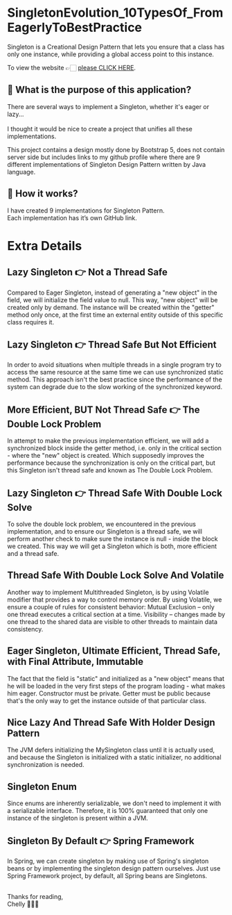 ﻿# SingletonEvolution_10TypesOf_FromEagerlyToBestPractice

Singleton is a Creational Design Pattern that lets you ensure that a class has only one instance, while providing a global access point to this instance.<br/>

To view the website 👉🏻 [please CLICK HERE](http://singleton-evolution.s3-website-eu-west-1.amazonaws.com/).

## 🤔 What is the purpose of this application?

There are several ways to implement a Singleton, whether it's eager or lazy... 
<br/><br/>
I thought it would be nice to create a project that unifies all these implementations.

This project contains a design mostly done by Bootstrap 5, does not contain server side but includes links to my github profile where there are 9 different implementations of Singleton Design Pattern written by Java language.

## 🤔 How it works?
I have created 9 implementations for Singleton Pattern.
<br/>
Each implementation has it’s own GitHub link.

# Extra Details

## Lazy Singleton 👉 Not a Thread Safe
Compared to Eager Singleton, instead of generating a "new object" in the field, we will initialize the field value to null.
This way, "new object" will be created only by demand.
The instance will be created within the "getter" method only once, at the first time an external entity outside of this specific class requires it.

## Lazy Singleton 👉 Thread Safe But Not Efficient
In order to avoid situations when multiple threads in a single program try to access the same resource at the same time we can use synchronized static method.
This approach isn't the best practice since the performance of the system can degrade due to the slow working of the synchronized keyword.

## More Efficient, BUT Not Thread Safe 👉 The Double Lock Problem
In attempt to make the previous implementation efficient, we will add a synchronized block inside the getter method, i.e. only in the critical section - where the "new" object is created.
Which supposedly improves the performance because the synchronization is only on the critical part, but this Singleton isn't thread safe and known as The Double Lock Problem.

## Lazy Singleton 👉 Thread Safe With Double Lock Solve
To solve the double lock problem, we encountered in the previous implementation, and to ensure our Singleton is a thread safe, we will perform another check to make sure the instance is null - inside the block we created.
This way we will get a Singleton which is both, more efficient and a thread safe.

## Thread Safe With Double Lock Solve And Volatile
Another way to implement Multithreaded Singleton, is by using Volatile modifier that provides a way to control memory order.
By using Volatile, we ensure a couple of rules for consistent behavior:
Mutual Exclusion – only one thread executes a critical section at a time.
Visibility – changes made by one thread to the shared data are visible to other threads to maintain data consistency.

## Eager Singleton, Ultimate Efficient, Thread Safe, with Final Attribute, Immutable
The fact that the field is "static" and initialized as a "new object" means that he will be loaded in the very first steps of the program loading - what makes him eager.
Constructor must be private.
Getter must be public because that's the only way to get the instance outside of that particular class.

## Nice Lazy And Thread Safe With Holder Design Pattern
The JVM defers initializing the MySingleton class until it is actually used, and because the Singleton is initialized with a static initializer, no additional synchronization is needed.

## Singleton Enum
Since enums are inherently serializable, we don't need to implement it with a serializable interface. Therefore, it is 100% guaranteed that only one instance of the singleton is present within a JVM.

## Singleton By Default 👉 Spring Framework
In Spring, we can create singleton by making use of Spring's singleton beans or by implementing the singleton design pattern ourselves.
Just use Spring Framework project, by default, all Spring beans are Singletons.

<br/>
Thanks for reading,
<br/>
Chelly 👩🏻‍💻

